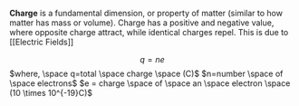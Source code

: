 **Charge** is a fundamental dimension, or property of matter (similar to how matter has mass or volume).
Charge has a positive and negative value, where opposite charge attract, while identical charges repel. This is due to [[Electric Fields]]

$$q=ne$$
$where, \space q=total \space charge \space (C)$
$n=number \space of \space electrons$
$e = charge \space of \space an \space electron \space (10 \times 10^{-19}C)$